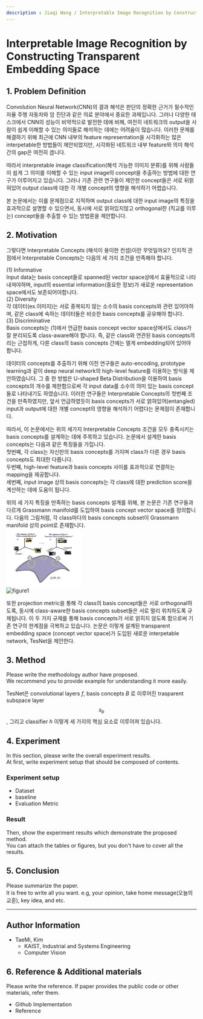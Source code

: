```yaml
---
description : Jiaqi Wang / Interpretable Image Recognition by Constructing Transparent Embedding Space / ICCV-2021  
---
```


# **Interpretable Image Recognition by Constructing Transparent Embedding Space** 

## **1. Problem Definition**  

Convolution Neural Network(CNN)의 결과 해석은 판단의 정확한 근거가 필수적인 자율 주행 자동차와 암 진단과 같은 의료 분야에서 중요한 과제입니다. 그러나 다양한 태스크에서 CNN의 성능이 비약적으로 발전한 데에 비해, 여전히 네트워크의 output을 사람이 쉽게 이해할 수 있는 의미들로 해석하는 데에는 어려움이 많습니다. 이러한 문제를 해결하기 위해 최근에 CNN 내부의 feature representation을 시각화하는 많은 interpetable한 방법들이 제안되었지만, 시각화된 네트워크 내부 feature와 의미 해석 간의 gap은 여전히 큽니다.

따라서 interpretable image classification(해석 가능한 이미지 분류)를 위해 사람들이 쉽게 그 의미를 이해할 수 있는 input image의 concept을 추출하는 방법에 대한 연구가 이루어지고 있습니다. 그러나 기존 관련 연구들이 제안한 concept들은 서로 뒤얽혀있어 output class에 대한 각 개별 concept의 영향을 해석하기 어렵습니다. 

본 논문에서는 이를 문제점으로 지적하며 output class에 대한 input image의 특징을 효과적으로 설명할 수 있으면서, 동시에 서로 얽혀있지않고 orthogonal한 (직교를 이루는)  concept들을 추출할 수 있는 방법론을 제안합니다. 

## **2. Motivation**  

그렇다면 Interpretable Concepts (해석이 용이한 컨셉)이란 무엇일까요? 인지적 관점에서 Interpretable Concepts는 다음의 세 가지 조건을 만족해야 합니다.

(1) Informative   
Input data는 basis concept들로 spanned된 vector space상에서 효율적으로 나타내져야하며, input의 essential information(중요한 정보)가 새로운 representation space에서도 보존되어야합니다.   
(2) Diversity   
각 데이터(ex.이미지)는 서로 중복되지 않는 소수의 basis concepts와 관련 있어야하며, 같은 class에 속하는 데이터들은 비슷한 basis concepts를 공유해야 합니다.   
(3) Discriminative  
Basis concepts는 (1)에서 언급한 basis concept vector space상에서도 class가 잘 분리되도록 class-aware해야 합니다. 즉, 같은 class와 연관된 basis concepts끼리는 근접하게, 다른 class의 basis concepts 간에는 멀게 embedding되어 있어야 합니다.

데이터의 concepts를 추출하기 위해 이전 연구들은 auto-encoding, prototype learning과 같이 deep neural network의 high-level feature를 이용하는 방식을 제안하였습니다. 그 중 한 방법은 U-shaped Beta Distribution을 이용하여 basis concepts의 개수를 제한함으로써 각 input data를 소수의 의미 있는 basis concept들로 나타내기도 하였습니다. 이러한 연구들은 Interpretable Concepts의 첫번째 조건을 만족하였지만, 앞서 언급하였듯이 basis concepts가 서로 얽혀있어(entangled) input과 output에 대한 개별 concept의 영향을 해석하기 어렵다는 문제점이 존재합니다.

따라서, 이 논문에서는 위의 세가지 Interpretable Concepts 조건을 모두 충족시키는 basis concepts를 설계하는 데에 주목하고 있습니다. 논문에서 설계한 basis concepts는 다음과 같은 특징들을 가집니다.   
첫번째, 각 class는 자신만의 basis concepts를 가지며 class가 다른 경우 basis concepts도 최대한 다릅니다.   
두번째, high-level feature과 basis concepts 사이를 효과적으로 연결하는 mapping을 제공합니다.   
세번째, input image 상의 basis concepts는 각 class에 대한 prediction score을 계산하는 데에 도움이 됩니다.

위의 세 가지 특징을 만족하는 basis concepts 설계를 위해, 본 논문은 기존 연구들과 다르게 Grassmann manifold를 도입하여 basis concept vector space를 정의합니다. 다음의 그림처럼, 각 class마다의 basis concepts subset이 Grassmann manifold 상의 point로 존재합니다.    
<img width="200" src=".gitbook/2022-spring-assets/TaeMiKim/figure1.PNG">   
![figure1]("https://github.com/TaeMiKim/awesome-reviews-kaist/blob/2022-Spring/.gitbook/2022-spring-assets/TaemiKim/figure1.PNG")

또한 projection metric을 통해 각 class의 basis concept들은 서로 orthogonal하도록, 동시에 class-aware한 basis concepts subset들은 서로 멀리 위치하도록 규제됩니다. 이 두 가지 규제를 통해 basis concepts가 서로 얽히지 않도록 함으로써 기존 연구의 한계점을 극복하고 있습니다. 
논문은 이렇게 설계된 transparent embedding space (concept vector space)가 도입된 새로운 interpetable network, TesNet을 제안한다.

## **3. Method**  

Please write the methodology author have proposed.  
We recommend you to provide example for understanding it more easily. 

TesNet은 convolutional layers _f_, basis concepts _B_ 로 이루어진 trasparent subspace layer $$s_{b}$$, 그리고 classifier _h_ 이렇게 세 가지의 핵심 요소로 이루어져 있습니다. 

## **4. Experiment**  

In this section, please write the overall experiment results.  
At first, write experiment setup that should be composed of contents.  

### **Experiment setup**  
* Dataset  
* baseline  
* Evaluation Metric  

### **Result**  
Then, show the experiment results which demonstrate the proposed method.  
You can attach the tables or figures, but you don't have to cover all the results.  
  



## **5. Conclusion**  

Please summarize the paper.  
It is free to write all you want. e.g, your opinion, take home message(오늘의 교훈), key idea, and etc.

---  
## **Author Information**  

* TaeMi, Kim
    * KAIST, Industrial and Systems Engineering
    * Computer Vision

## **6. Reference & Additional materials**  

Please write the reference. If paper provides the public code or other materials, refer them.  

* Github Implementation  
* Reference  

